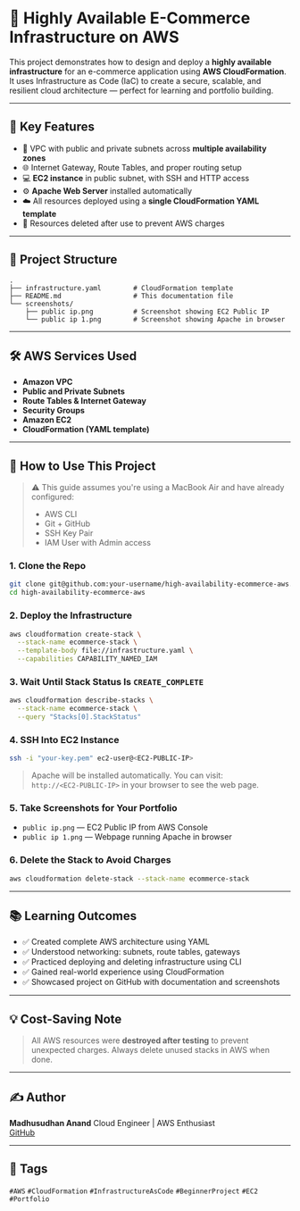# 🛒 Highly Available E-Commerce Infrastructure on AWS

This project demonstrates how to design and deploy a **highly available infrastructure** for an e-commerce application using **AWS CloudFormation**. It uses Infrastructure as Code (IaC) to create a secure, scalable, and resilient cloud architecture — perfect for learning and portfolio building.

---

## 📌 Key Features

- 🧱 VPC with public and private subnets across **multiple availability zones**
- 🌐 Internet Gateway, Route Tables, and proper routing setup
- 💻 **EC2 instance** in public subnet, with SSH and HTTP access
- ⚙️ **Apache Web Server** installed automatically
- ☁️ All resources deployed using a **single CloudFormation YAML template**
- 🧹 Resources deleted after use to prevent AWS charges

---

## 📁 Project Structure

```
.
├── infrastructure.yaml        # CloudFormation template
├── README.md                  # This documentation file
└── screenshots/
    ├── public ip.png          # Screenshot showing EC2 Public IP
    └── public ip 1.png        # Screenshot showing Apache in browser
```

---

## 🛠️ AWS Services Used

- **Amazon VPC**
- **Public and Private Subnets**
- **Route Tables & Internet Gateway**
- **Security Groups**
- **Amazon EC2**
- **CloudFormation (YAML template)**

---

## 🚀 How to Use This Project

> ⚠️ This guide assumes you're using a MacBook Air and have already configured:
> - AWS CLI
> - Git + GitHub
> - SSH Key Pair
> - IAM User with Admin access

### 1. Clone the Repo

```bash
git clone git@github.com:your-username/high-availability-ecommerce-aws.git
cd high-availability-ecommerce-aws
```

### 2. Deploy the Infrastructure

```bash
aws cloudformation create-stack \
  --stack-name ecommerce-stack \
  --template-body file://infrastructure.yaml \
  --capabilities CAPABILITY_NAMED_IAM
```

### 3. Wait Until Stack Status Is `CREATE_COMPLETE`

```bash
aws cloudformation describe-stacks \
  --stack-name ecommerce-stack \
  --query "Stacks[0].StackStatus"
```

### 4. SSH Into EC2 Instance

```bash
ssh -i "your-key.pem" ec2-user@<EC2-PUBLIC-IP>
```

> Apache will be installed automatically. You can visit:  
> `http://<EC2-PUBLIC-IP>` in your browser to see the web page.

### 5. Take Screenshots for Your Portfolio

- `public ip.png` — EC2 Public IP from AWS Console
- `public ip 1.png` — Webpage running Apache in browser

### 6. Delete the Stack to Avoid Charges

```bash
aws cloudformation delete-stack --stack-name ecommerce-stack
```

---

## 📚 Learning Outcomes

- ✅ Created complete AWS architecture using YAML
- ✅ Understood networking: subnets, route tables, gateways
- ✅ Practiced deploying and deleting infrastructure using CLI
- ✅ Gained real-world experience using CloudFormation
- ✅ Showcased project on GitHub with documentation and screenshots

---

## 💡 Cost-Saving Note

> All AWS resources were **destroyed after testing** to prevent unexpected charges. Always delete unused stacks in AWS when done.

---

## ✍️ Author

**Madhusudhan Anand**
Cloud Engineer | AWS Enthusiast  
[GitHub](https://github.com/madhusudhan-anand)

---

## 📌 Tags

`#AWS` `#CloudFormation` `#InfrastructureAsCode` `#BeginnerProject` `#EC2` `#Portfolio`
